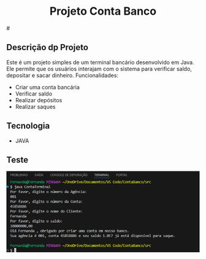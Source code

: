 <h1 align="center">Projeto Conta Banco</h1># 

## Descrição dp Projeto
Este é um projeto simples de um terminal bancário desenvolvido em Java. Ele permite que os usuários interajam com o sistema para verificar saldo, depositar e sacar dinheiro.
Funcionalidades:
- Criar uma conta bancária
- Verificar saldo
- Realizar depósitos
- Realizar saques

## Tecnologia
- JAVA 

## Teste
![Execução](https://github.com/AraujoTech1/conta-banco/blob/main/Captura%20de%20tela%202024-11-10%20151147.png)
